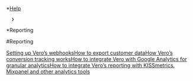 *[Help](/help)

      ❯
      
*Reporting
  
#Reporting

  
[Setting up Vero’s webhooks](https://www.getvero.com/help/reporting/setting-up-veros-webhooks/)[How to export customer data](https://www.getvero.com/help/reporting/how-to-export-customer-data/)[How Vero’s conversion tracking works](https://www.getvero.com/help/reporting/how-veros-conversion-tracking-works/)[How to integrate Vero with Google Analytics for granular analytics](https://www.getvero.com/help/reporting/how-to-integrate-vero-with-google-analytics-for-result-tracking/)[How to integrate Vero’s reporting with KISSmetrics, Mixpanel and other analytics tools](https://www.getvero.com/help/reporting/how-to-integrate-veros-reporting-with-kissmetrics-mixpanel-and-other-analytics-tools/)